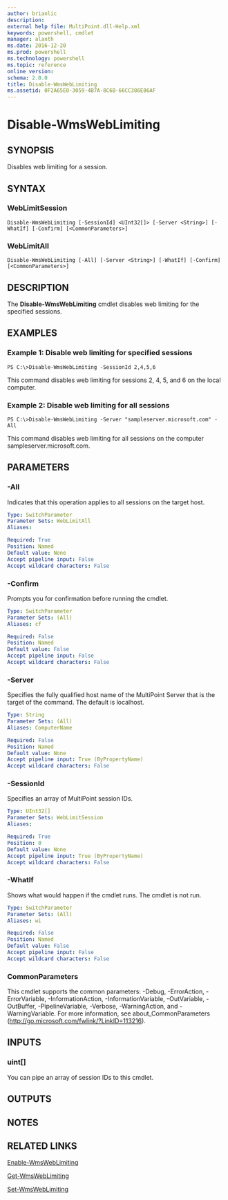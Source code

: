 ```yaml
---
author: brianlic
description: 
external help file: MultiPoint.dll-Help.xml
keywords: powershell, cmdlet
manager: alanth
ms.date: 2016-12-20
ms.prod: powershell
ms.technology: powershell
ms.topic: reference
online version: 
schema: 2.0.0
title: Disable-WmsWebLimiting
ms.assetid: 0F2A65E0-3059-4B7A-8C6B-66CC386E86AF
---
```


# Disable-WmsWebLimiting

## SYNOPSIS
Disables web limiting for a session.

## SYNTAX

### WebLimitSession
```
Disable-WmsWebLimiting [-SessionId] <UInt32[]> [-Server <String>] [-WhatIf] [-Confirm] [<CommonParameters>]
```

### WebLimitAll
```
Disable-WmsWebLimiting [-All] [-Server <String>] [-WhatIf] [-Confirm] [<CommonParameters>]
```

## DESCRIPTION
The **Disable-WmsWebLimiting** cmdlet disables web limiting for the specified sessions.

## EXAMPLES

### Example 1: Disable web limiting for specified sessions
```
PS C:\>Disable-WmsWebLimiting -SessionId 2,4,5,6
```

This command disables web limiting for sessions 2, 4, 5, and 6 on the local computer.

### Example 2: Disable web limiting for all sessions
```
PS C:\>Disable-WmsWebLimiting -Server "sampleserver.microsoft.com" -All
```

This command disables web limiting for all sessions on the computer sampleserver.microsoft.com.

## PARAMETERS

### -All
Indicates that this operation applies to all sessions on the target host.

```yaml
Type: SwitchParameter
Parameter Sets: WebLimitAll
Aliases: 

Required: True
Position: Named
Default value: None
Accept pipeline input: False
Accept wildcard characters: False
```

### -Confirm
Prompts you for confirmation before running the cmdlet.

```yaml
Type: SwitchParameter
Parameter Sets: (All)
Aliases: cf

Required: False
Position: Named
Default value: False
Accept pipeline input: False
Accept wildcard characters: False
```

### -Server
Specifies the fully qualified host name of the MultiPoint Server that is the target of the command.
The default is localhost.

```yaml
Type: String
Parameter Sets: (All)
Aliases: ComputerName

Required: False
Position: Named
Default value: None
Accept pipeline input: True (ByPropertyName)
Accept wildcard characters: False
```

### -SessionId
Specifies an array of MultiPoint session IDs.

```yaml
Type: UInt32[]
Parameter Sets: WebLimitSession
Aliases: 

Required: True
Position: 0
Default value: None
Accept pipeline input: True (ByPropertyName)
Accept wildcard characters: False
```

### -WhatIf
Shows what would happen if the cmdlet runs.
The cmdlet is not run.

```yaml
Type: SwitchParameter
Parameter Sets: (All)
Aliases: wi

Required: False
Position: Named
Default value: False
Accept pipeline input: False
Accept wildcard characters: False
```

### CommonParameters
This cmdlet supports the common parameters: -Debug, -ErrorAction, -ErrorVariable, -InformationAction, -InformationVariable, -OutVariable, -OutBuffer, -PipelineVariable, -Verbose, -WarningAction, and -WarningVariable. For more information, see about_CommonParameters (http://go.microsoft.com/fwlink/?LinkID=113216).

## INPUTS

### uint[]
You can pipe an array of session IDs to this cmdlet.

## OUTPUTS

## NOTES

## RELATED LINKS

[Enable-WmsWebLimiting](./Enable-WmsWebLimiting.md)

[Get-WmsWebLimiting](./Get-WmsWebLimiting.md)

[Set-WmsWebLimiting](./Set-WmsWebLimiting.md)

